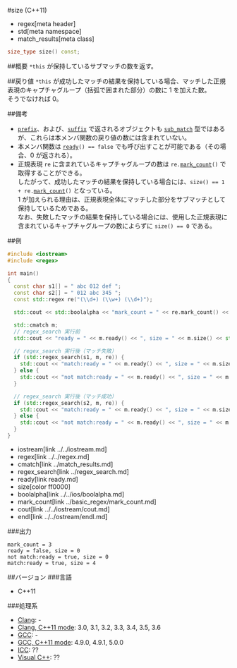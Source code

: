 #size (C++11)
* regex[meta header]
* std[meta namespace]
* match_results[meta class]

```cpp
size_type size() const;
```

##概要
`*this` が保持しているサブマッチの数を返す。


##戻り値
`*this` が成功したマッチの結果を保持している場合、マッチした正規表現のキャプチャグループ（括弧で囲まれた部分）の数に 1 を加えた数。  
そうでなければ 0。


##備考
- [`prefix`](prefix.md)、および、[`suffix`](suffix.md) で返されるオブジェクトも [`sub_match`](../sub_match.md) 型ではあるが、これらは本メンバ関数の戻り値の数には含まれていない。
- 本メンバ関数は [`ready`](ready.md)`() == false` でも呼び出すことが可能である（その場合、0 が返される）。
- 正規表現 `re` に含まれているキャプチャグループの数は `re.`[`mark_count`](../basic_regex/mark_count.md)`()` で取得することができる。  
	したがって、成功したマッチの結果を保持している場合には、`size() == 1 + re.`[`mark_count`](../basic_regex/mark_count.md)`()` となっている。  
	1 が加えられる理由は、正規表現全体にマッチした部分をサブマッチとして保持しているためである。  
	なお、失敗したマッチの結果を保持している場合には、使用した正規表現に含まれているキャプチャグループの数によらずに `size() == 0` である。


##例
```cpp
#include <iostream>
#include <regex>

int main()
{
  const char s1[] = " abc 012 def ";
  const char s2[] = " 012 abc 345 ";
  const std::regex re("(\\d+) (\\w+) (\\d+)");

  std::cout << std::boolalpha << "mark_count = " << re.mark_count() << std::endl;

  std::cmatch m;
  // regex_search 実行前
  std::cout << "ready = " << m.ready() << ", size = " << m.size() << std::endl;

  // regex_search 実行後（マッチ失敗）
  if (std::regex_search(s1, m, re)) {
    std::cout << "match:ready = " << m.ready() << ", size = " << m.size() << std::endl;
  } else {
    std::cout << "not match:ready = " << m.ready() << ", size = " << m.size() << std::endl;
  }

  // regex_search 実行後（マッチ成功）
  if (std::regex_search(s2, m, re)) {
    std::cout << "match:ready = " << m.ready() << ", size = " << m.size() << std::endl;
  } else {
    std::cout << "not match:ready = " << m.ready() << ", size = " << m.size() << std::endl;
  }
}
```
* iostream[link ../../iostream.md]
* regex[link ../../regex.md]
* cmatch[link ../match_results.md]
* regex_search[link ../regex_search.md]
* ready[link ready.md]
* size[color ff0000]
* boolalpha[link ../../ios/boolalpha.md]
* mark_count[link ../basic_regex/mark_count.md]
* cout[link ../../iostream/cout.md]
* endl[link ../../ostream/endl.md]

###出力
```
mark_count = 3
ready = false, size = 0
not match:ready = true, size = 0
match:ready = true, size = 4
```


##バージョン
###言語
- C++11

###処理系
- [Clang](/implementation.md#clang): -
- [Clang, C++11 mode](/implementation.md#clang): 3.0, 3.1, 3.2, 3.3, 3.4, 3.5, 3.6
- [GCC](/implementation.md#gcc): -
- [GCC, C++11 mode](/implementation.md#gcc): 4.9.0, 4.9.1, 5.0.0
- [ICC](/implementation.md#icc): ??
- [Visual C++](/implementation.md#visual_cpp): ??
